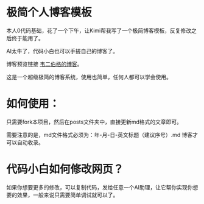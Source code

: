 # 极简个人博客模板

本人0代码基础，花了一个下午，让Kimi帮我写了一个极简博客模板，反复修改之后终于能用了。

AI太牛了，代码小白也可以手搓自己的博客了。

博客预览链接 [韦二伯格的博客]((https://weierboge.github.io/boke/))。

这是一个超级极简的博客系统，使用也简单，任何人都可以学会使用。

# 如何使用：

只需要fork本项目，然后在posts文件夹中，直接更新md格式的文章即可。

需要注意的是，md文件格式必须为：年-月-日-英文标题（建议序号）.md  博客才可以自动收录。

# 代码小白如何修改网页？

如果你想要更多的修改，可以复制代码，发给任意一个AI助理，让它帮你实现你想要的效果，一般来说只需要简单调试就可以了。



